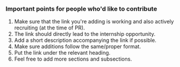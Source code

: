 ### Important points for people who'd like to contribute

1. Make sure that the link you're adding is working and also actively recruiting (at the time of PR).
2. The link should directly lead to the internship opportunity.
3. Add a short description accompanying the link if possible.
4. Make sure additions follow the same/proper format.
5. Put the link under the relevant heading.
6. Feel free to add more sections and subsections.
